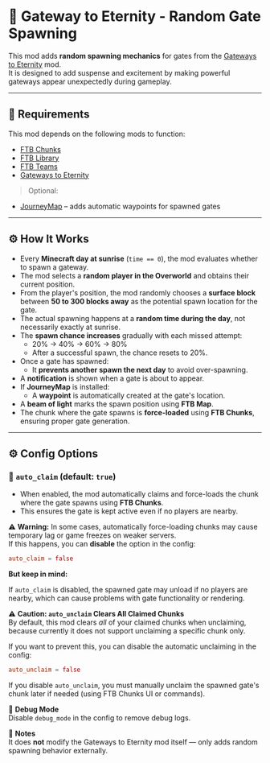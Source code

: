 # 🌌 Gateway to Eternity - Random Gate Spawning

This mod adds **random spawning mechanics** for gates from the [Gateways to Eternity](https://www.curseforge.com/minecraft/mc-mods/gateways-to-eternity) mod.  
It is designed to add suspense and excitement by making powerful gateways appear unexpectedly during gameplay.

---

## 🧱 Requirements

This mod depends on the following mods to function:

- [FTB Chunks](https://www.curseforge.com/minecraft/mc-mods/ftb-chunks)
- [FTB Library](https://www.curseforge.com/minecraft/mc-mods/ftb-library)
- [FTB Teams](https://www.curseforge.com/minecraft/mc-mods/ftb-teams)
- [Gateways to Eternity](https://www.curseforge.com/minecraft/mc-mods/gateways-to-eternity)

> Optional:
- [JourneyMap](https://www.curseforge.com/minecraft/mc-mods/journeymap) – adds automatic waypoints for spawned gates

---

## ⚙️ How It Works

- Every **Minecraft day at sunrise** (`time == 0`), the mod evaluates whether to spawn a gateway.
- The mod selects a **random player in the Overworld** and obtains their current position.
- From the player's position, the mod randomly chooses a **surface block** between **50 to 300 blocks away** as the potential spawn location for the gate.
- The actual spawning happens at a **random time during the day**, not necessarily exactly at sunrise.
- The **spawn chance increases** gradually with each missed attempt:
    - 20% → 40% → 60% → 80%
    - After a successful spawn, the chance resets to 20%.
- Once a gate has spawned:
    - It **prevents another spawn the next day** to avoid over-spawning.
- A **notification** is shown when a gate is about to appear.
- If **JourneyMap** is installed:
    - A **waypoint** is automatically created at the gate's location.
- A **beam of light** marks the spawn position using **FTB Map**.
- The chunk where the gate spawns is **force-loaded** using **FTB Chunks**, ensuring proper gate generation.

---

## ⚙️ Config Options

### 🔄 `auto_claim` (default: `true`)

- When enabled, the mod automatically claims and force-loads the chunk where the gate spawns using **FTB Chunks**.
- This ensures the gate is kept active even if no players are nearby.

⚠️ **Warning:** In some cases, automatically force-loading chunks may cause temporary lag or game freezes on weaker servers.  
If this happens, you can **disable** the option in the config:

```toml
auto_claim = false
```
**But keep in mind:**

If `auto_claim` is disabled, the spawned gate may unload if no players are nearby, which can cause problems with gate functionality or rendering.

⚠️ **Caution: `auto_unclaim` Clears All Claimed Chunks**  
By default, this mod clears *all* of your claimed chunks when unclaiming, because currently it does not support unclaiming a specific chunk only.

If you want to prevent this, you can disable the automatic unclaiming in the config:

```toml
auto_unclaim = false
```
If you disable `auto_unclaim`, you must manually unclaim the spawned gate's chunk later if needed (using FTB Chunks UI or commands).

🧪 **Debug Mode**  
Disable `debug_mode` in the config to remove debug logs.

💬 **Notes**  
It does **not** modify the Gateways to Eternity mod itself — only adds random spawning behavior externally.
